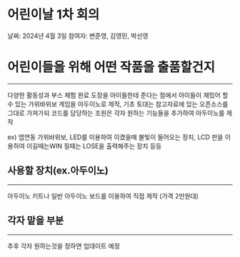 # 어린이날 1차 회의

날짜: 2024년 4월 3일
참여자: 변준영, 김영민, 박선영

# 어린이들을 위해 어떤 작품을 출품할건지

---

다양한 활동성과 부스 체험 완료 도장을 아이들한테 준다는 점에서 아이들이 재밌어 할 수 있는 가위바위보 게임을 아두이노로 제작, 기초 토대는 참고자료에 있는 오픈소스를 그대로 가져가되 코드를 담당하는 조원은 각자 원하는 기능들을 추가하여 아두이노를 제작 

ex) 앱연동 가위바위보,  LED를 이용하여 이겼을때 불빛이 들어오는 장치, LCD 판을 이용하여 이길때는WIN 질때는 LOSE을 출력해주는 장치 등등 

## 사용할 장치(ex.아두이노)

---

아두이노 키트나 일반 아두이노 보드를 이용하여 직접 제작 (가격 2만원대)

## 각자 맡을 부분

---

추후 각자 원하는것을 정하면 업데이트 예정